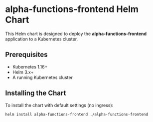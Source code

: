 # alpha-functions-frontend Helm Chart

This Helm chart is designed to deploy the **alpha-functions-frontend** application to a Kubernetes cluster.

## Prerequisites

- Kubernetes 1.16+
- Helm 3.x+
- A running Kubernetes cluster

## Installing the Chart

To install the chart with default settings (no ingress):

```bash
helm install alpha-functions-frontend ./alpha-functions-frontend